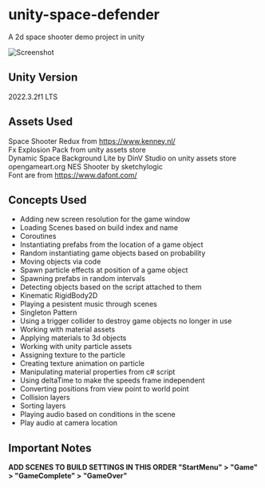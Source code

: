 # unity-space-defender
A 2d space shooter demo project in unity

![Screenshot](https://github.com/sinamhdn/unity-space-defender/assets/34884156/ef91a599-a3f8-4c31-9eb5-52d4f8590fcd)

## Unity Version
2022.3.2f1 LTS

## Assets Used
Space Shooter Redux from https://www.kenney.nl/ \
Fx Explosion Pack from unity assets store \
Dynamic Space Background Lite by DinV Studio on unity assets store \
opengameart.org NES Shooter by sketchylogic \
Font are from https://www.dafont.com/ 

## Concepts Used
- Adding new screen resolution for the game window
- Loading Scenes based on build index and name
- Coroutines
- Instantiating prefabs from the location of a game object
- Random instantiating game objects based on probability
- Moving objects via code
- Spawn particle effects at position of a game object
- Spawning prefabs in random intervals
- Detecting objects based on the script attached to them
- Kinematic RigidBody2D
- Playing a pesistent music through scenes
- Singleton Pattern
- Using a trigger collider to destroy game objects no longer in use
- Working with material assets
- Applying materials to 3d objects
- Working with unity particle assets
- Assigning texture to the particle
- Creating texture animation on particle
- Manipulating material properties from c# script
- Using deltaTime to make the speeds frame independent
- Converting positions from view point to world point
- Collision layers
- Sorting layers
- Playing audio based on conditions in the scene
- Play audio at camera location

## Important Notes
**ADD SCENES TO BUILD SETTINGS IN THIS ORDER "StartMenu" > "Game" > "GameComplete" > "GameOver"**
